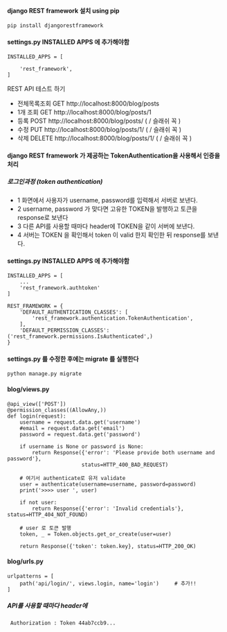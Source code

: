 
#### django REST framework 설치 using pip
```
pip install djangorestframework
```

#### settings.py INSTALLED APPS 에 추가해야함
```
INSTALLED_APPS = [

    'rest_framework',
]
```
REST API 테스트 하기
* 전체목록조회 GET http://localhost:8000/blog/posts
* 1개 조회 GET http://localhost:8000/blog/posts/1
* 등록 POST http://localhost:8000/blog/posts/  ( / 슬래쉬 꼭 )
* 수정 PUT http://localhost:8000/blog/posts/1/  ( / 슬래쉬 꼭 )
* 삭제 DELETE http://localhost:8000/blog/posts/1/ ( / 슬래쉬 꼭 )


#### django REST framework 가 제공하는 TokenAuthentication을 사용해서 인증을 처리

##### 로그인과정 (token authentication)
* 1 화면에서 사용자가 username, password를 입력해서 서버로 보낸다.
* 2 username, password 가 맞다면 고유한 TOKEN을 발행하고 토큰을 response로 보낸다
* 3 다른 API를 사용할 때마다 header에 TOKEN을 같이 서버에 보낸다.
* 4 서버는 TOKEN 을 확인해서 token 이 valid 한지 확인한 뒤 response를 보낸다.

#### settings.py INSTALLED APPS 에 추가해야함
```
INSTALLED_APPS = [
	...
    'rest_framework.authtoken'
]

REST_FRAMEWORK = {
    'DEFAULT_AUTHENTICATION_CLASSES': [
        'rest_framework.authentication.TokenAuthentication',
    ],
    'DEFAULT_PERMISSION_CLASSES': ('rest_framework.permissions.IsAuthenticated',)
}
```

#### settings.py 를 수정한 후에는 migrate 를 실행한다
```
python manage.py migrate
```

#### blog/views.py
```
@api_view(['POST'])
@permission_classes((AllowAny,))
def login(request):
    username = request.data.get('username')
    #email = request.data.get('email')
    password = request.data.get('password')

    if username is None or password is None:
        return Response({'error': 'Please provide both username and password'},
                        status=HTTP_400_BAD_REQUEST)

    # 여기서 authenticate로 유저 validate
    user = authenticate(username=username, password=password)
    print('>>>> user ', user)

    if not user:
        return Response({'error': 'Invalid credentials'}, status=HTTP_404_NOT_FOUND)

    # user 로 토큰 발행
    token, _ = Token.objects.get_or_create(user=user)

    return Response({'token': token.key}, status=HTTP_200_OK)
```

####  blog/urls.py
```
urlpatterns = [
	path('api/login/', views.login, name='login')     # 추가!!
]
```

#####  API를 사용할 때마다 header에
```
 Authorization : Token 44ab7ccb9...
```
